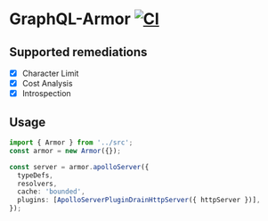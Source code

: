 # GraphQL-Armor [![CI](https://github.com/Escape-Technologies/graphql-armor/actions/workflows/ci.yaml/badge.svg)](https://github.com/Escape-Technologies/graphql-armor/actions/workflows/ci.yaml)

## Supported remediations

- [x] Character Limit
- [x] Cost Analysis
- [x] Introspection

## Usage

```typescript
import { Armor } from '../src';
const armor = new Armor({});

const server = armor.apolloServer({
  typeDefs,
  resolvers,
  cache: 'bounded',
  plugins: [ApolloServerPluginDrainHttpServer({ httpServer })],
});
```
